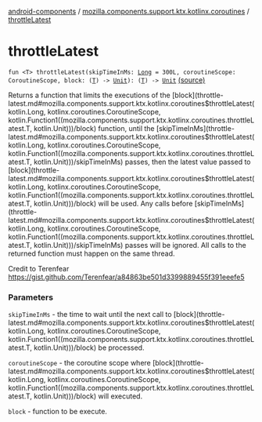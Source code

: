 [android-components](../index.md) / [mozilla.components.support.ktx.kotlinx.coroutines](index.md) / [throttleLatest](./throttle-latest.md)

# throttleLatest

`fun <T> throttleLatest(skipTimeInMs: `[`Long`](https://kotlinlang.org/api/latest/jvm/stdlib/kotlin/-long/index.html)` = 300L, coroutineScope: CoroutineScope, block: (`[`T`](throttle-latest.md#T)`) -> `[`Unit`](https://kotlinlang.org/api/latest/jvm/stdlib/kotlin/-unit/index.html)`): (`[`T`](throttle-latest.md#T)`) -> `[`Unit`](https://kotlinlang.org/api/latest/jvm/stdlib/kotlin/-unit/index.html) [(source)](https://github.com/mozilla-mobile/android-components/blob/master/components/support/ktx/src/main/java/mozilla/components/support/ktx/kotlinx/coroutines/Utils.kt#L24)

Returns a function that limits the executions of the [block](throttle-latest.md#mozilla.components.support.ktx.kotlinx.coroutines$throttleLatest(kotlin.Long, kotlinx.coroutines.CoroutineScope, kotlin.Function1((mozilla.components.support.ktx.kotlinx.coroutines.throttleLatest.T, kotlin.Unit)))/block) function, until the [skipTimeInMs](throttle-latest.md#mozilla.components.support.ktx.kotlinx.coroutines$throttleLatest(kotlin.Long, kotlinx.coroutines.CoroutineScope, kotlin.Function1((mozilla.components.support.ktx.kotlinx.coroutines.throttleLatest.T, kotlin.Unit)))/skipTimeInMs)
passes, then the latest value passed to [block](throttle-latest.md#mozilla.components.support.ktx.kotlinx.coroutines$throttleLatest(kotlin.Long, kotlinx.coroutines.CoroutineScope, kotlin.Function1((mozilla.components.support.ktx.kotlinx.coroutines.throttleLatest.T, kotlin.Unit)))/block) will be used. Any calls before [skipTimeInMs](throttle-latest.md#mozilla.components.support.ktx.kotlinx.coroutines$throttleLatest(kotlin.Long, kotlinx.coroutines.CoroutineScope, kotlin.Function1((mozilla.components.support.ktx.kotlinx.coroutines.throttleLatest.T, kotlin.Unit)))/skipTimeInMs)
passes will be ignored. All calls to the returned function must happen on the same thread.

Credit to Terenfear https://gist.github.com/Terenfear/a84863be501d3399889455f391eeefe5

### Parameters

`skipTimeInMs` - the time to wait until the next call to [block](throttle-latest.md#mozilla.components.support.ktx.kotlinx.coroutines$throttleLatest(kotlin.Long, kotlinx.coroutines.CoroutineScope, kotlin.Function1((mozilla.components.support.ktx.kotlinx.coroutines.throttleLatest.T, kotlin.Unit)))/block) be processed.

`coroutineScope` - the coroutine scope where [block](throttle-latest.md#mozilla.components.support.ktx.kotlinx.coroutines$throttleLatest(kotlin.Long, kotlinx.coroutines.CoroutineScope, kotlin.Function1((mozilla.components.support.ktx.kotlinx.coroutines.throttleLatest.T, kotlin.Unit)))/block) will executed.

`block` - function to be execute.
